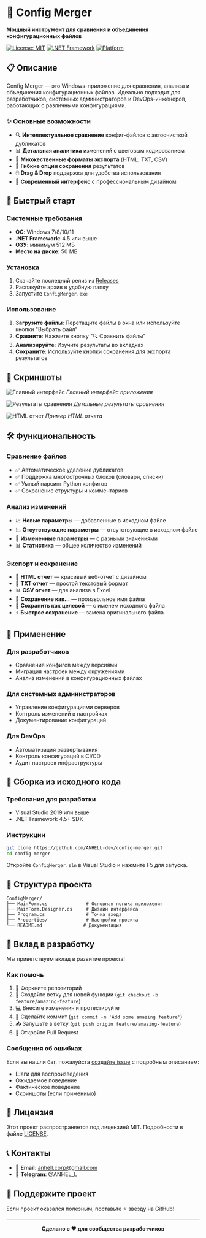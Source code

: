 # 🔧 Config Merger

**Мощный инструмент для сравнения и объединения конфигурационных файлов**

[![License: MIT](https://img.shields.io/badge/License-MIT-yellow.svg)](https://opensource.org/licenses/MIT)
[![.NET Framework](https://img.shields.io/badge/.NET%20Framework-4.5+-blue.svg)](https://dotnet.microsoft.com/download/dotnet-framework)
[![Platform](https://img.shields.io/badge/Platform-Windows-lightgrey.svg)](https://www.microsoft.com/windows)


## 📋 Описание

Config Merger — это Windows-приложение для сравнения, анализа и объединения конфигурационных файлов. Идеально подходит для разработчиков, системных администраторов и DevOps-инженеров, работающих с различными конфигурациями.

### ✨ Основные возможности

- 🔍 **Интеллектуальное сравнение** конфиг-файлов с автоочисткой дубликатов
- 📊 **Детальная аналитика** изменений с цветовым кодированием
- 💾 **Множественные форматы экспорта** (HTML, TXT, CSV)
- 🎯 **Гибкие опции сохранения** результатов
- 🖱️ **Drag & Drop** поддержка для удобства использования
- 🎨 **Современный интерфейс** с профессиональным дизайном

## 🚀 Быстрый старт

### Системные требования

- **ОС**: Windows 7/8/10/11
- **.NET Framework**: 4.5 или выше
- **ОЗУ**: минимум 512 МБ
- **Место на диске**: 50 МБ

### Установка

1. Скачайте последний релиз из [Releases](../../releases)
2. Распакуйте архив в удобную папку
3. Запустите `ConfigMerger.exe`

### Использование

1. **Загрузите файлы**: Перетащите файлы в окна или используйте кнопки "Выбрать файл"
2. **Сравните**: Нажмите кнопку "🔍 Сравнить файлы" 
3. **Анализируйте**: Изучите результаты во вкладках
4. **Сохраните**: Используйте кнопки сохранения для экспорта результатов

## 📸 Скриншоты

![Главный интерфейс](screenshots/main-interface.png)
*Главный интерфейс приложения*

![Результаты сравнения](screenshots/comparison-results.png)
*Детальные результаты сравнения*

![HTML отчет](screenshots/html-report.png)
*Пример HTML отчета*

## 🛠️ Функциональность

### Сравнение файлов
- ✅ Автоматическое удаление дубликатов
- ✅ Поддержка многострочных блоков (словари, списки)
- ✅ Умный парсинг Python конфигов
- ✅ Сохранение структуры и комментариев

### Анализ изменений
- 📈 **Новые параметры** — добавленные в исходном файле
- 📉 **Отсутствующие параметры** — отсутствующие в исходном файле  
- 🔄 **Измененные параметры** — с разными значениями
- 📊 **Статистика** — общее количество изменений

### Экспорт и сохранение
- 📄 **HTML отчет** — красивый веб-отчет с дизайном
- 📝 **TXT отчет** — простой текстовый формат
- 📊 **CSV отчет** — для анализа в Excel
- 💾 **Сохранение как...** — произвольное имя файла
- 📁 **Сохранить как целевой** — с именем исходного файла
- ⚡ **Быстрое сохранение** — замена оригинального файла

## 🎯 Применение

### Для разработчиков
- Сравнение конфигов между версиями
- Миграция настроек между окружениями
- Анализ изменений в конфигурационных файлах

### Для системных администраторов
- Управление конфигурациями серверов
- Контроль изменений в настройках
- Документирование конфигураций

### Для DevOps
- Автоматизация развертывания
- Контроль конфигураций в CI/CD
- Аудит настроек инфраструктуры

## 🔧 Сборка из исходного кода

### Требования для разработки
- Visual Studio 2019 или выше
- .NET Framework 4.5+ SDK

### Инструкции
```bash
git clone https://github.com/ANHELL-dev/config-merger.git
cd config-merger
```

Откройте `ConfigMerger.sln` в Visual Studio и нажмите F5 для запуска.

## 📁 Структура проекта

```
ConfigMerger/
├── MainForm.cs              # Основная логика приложения
├── MainForm.Designer.cs     # Дизайн интерфейса
├── Program.cs               # Точка входа
├── Properties/              # Настройки проекта
└── README.md               # Документация
```

## 🤝 Вклад в разработку

Мы приветствуем вклад в развитие проекта! 

### Как помочь
1. 🍴 Форкните репозиторий
2. 🌿 Создайте ветку для новой функции (`git checkout -b feature/amazing-feature`)
3. 💻 Внесите изменения и протестируйте
4. 📝 Сделайте коммит (`git commit -m 'Add some amazing feature'`)
5. 📤 Запушьте в ветку (`git push origin feature/amazing-feature`)
6. 🔄 Откройте Pull Request

### Сообщения об ошибках
Если вы нашли баг, пожалуйста [создайте issue](../../issues/new) с подробным описанием:
- Шаги для воспроизведения
- Ожидаемое поведение
- Фактическое поведение
- Скриншоты (если применимо)

## 📄 Лицензия

Этот проект распространяется под лицензией MIT. Подробности в файле [LICENSE](LICENSE).

## 📞 Контакты

- 📧 **Email**: anhell.corp@gmail.com
- 💬 **Telegram**: @ANHEL_L

## 🎉 Поддержите проект

Если проект оказался полезным, поставьте ⭐ звезду на GitHub!

---

<p align="center">
  <strong>Сделано с ❤️ для сообщества разработчиков</strong>
</p>
